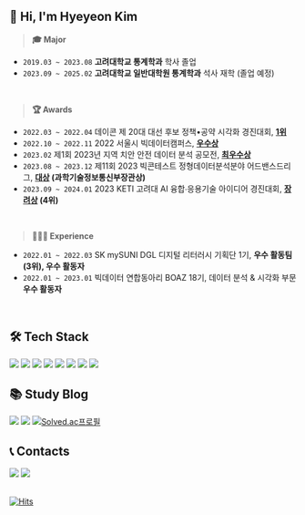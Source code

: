 ## 👋 Hi, I'm Hyeyeon Kim
> **🎓 Major** 
- `2019.03 ~ 2023.08`  **고려대학교 통계학과** 학사 졸업 
- `2023.09 ~ 2025.02`  **고려대학교 일반대학원 통계학과** 석사 재학 (졸업 예정)
</br>

> **🏆 Awards** 
- `2022.03 ~ 2022.04`  데이콘 제 20대 대선 후보 정책•공약 시각화 경진대회, **[1위](https://dacon.io/competitions/official/235891/codeshare/4809)** 
- `2022.10 ~ 2022.11`  2022 서울시 빅데이터캠퍼스, **[우수상](https://bigdata.seoul.go.kr/noti/selectNoti.do?r_id=P260&bbs_seq=612&ac_type=A1&sch_type=&sch_text=차+없는&currentPage=1)** 
- `2023.02`  제1회 2023년 지역 치안 안전 데이터 분석 공모전, **[최우수상](https://github.com/yeoniiii/local_security_competition)**
- `2023.08 ~ 2023.12`  제11회 2023 빅콘테스트 정형데이터분석분야 어드밴스드리그, **[대상](https://github.com/yeoniiii/BigContest_2023) (과학기술정보통신부장관상)** 
- `2023.09 ~ 2024.01`  2023 KETI 고려대 AI 융합∙응용기술 아이디어 경진대회, **[장려상](https://github.com/yeoniiii/Landslides-Detection) (4위)** 
</br>

> **👩🏻‍💻 Experience** 
- `2022.01 ~ 2022.03`  SK mySUNI DGL 디지털 리터러시 기획단 1기, **우수 활동팀(3위), 우수 활동자** 
- `2022.01 ~ 2023.01`  빅데이터 연합동아리 BOAZ 18기, 데이터 분석 & 시각화 부문 **우수 활동자** 
</br>



## 🛠️ Tech Stack 
<img src="https://img.shields.io/badge/Python-3776AB?style=flat&logo=Python&logoColor=white"/> <img src="https://img.shields.io/badge/R-276DC3?style=flat&logo=R&logoColor=white"/> <img src="https://img.shields.io/badge/Tableau-E97627?style=flat&logo=Tableau&logoColor=white"/> <img src="https://img.shields.io/badge/MySQL-4479A1?style=flat&logo=MySQL&logoColor=black"/> <img src="https://img.shields.io/badge/SAS-4285F4?style=flat&logo=googlechrome&logoColor=white"/> <img src="https://img.shields.io/badge/QGIS-589632?style=flat&logo=Qgis&logoColor=black"/> <img src="https://img.shields.io/badge/Streamlit-FF4B4B?style=flat&logo=Streamlit&logoColor=white"/> <img src="https://img.shields.io/badge/LaTeX-008080?style=flat&logo=Latex&logoColor=white"/>

## 📚 Study Blog
<a href="https://wistful-soap-d03.notion.site/STUDY-bec4465d2ab1457e8ece6b14b8243452?pvs=4" target="_blank"><img src="https://img.shields.io/badge/Notion-000000?style=flat&logo=Notion&logoColor=white"/></a>
<a href="https://yeorii.tistory.com" target="_blank"><img src="https://img.shields.io/badge/Tistory-F25546.svg?logo=Tistory&logoColor=white"></a>
[![Solved.ac프로필](http://mazassumnida.wtf/api/mini/generate_badge?boj=yeorii)](https://solved.ac/yeorii)

## 📞 Contacts

<a href="mailto:yeorii@korea.ac.kr"> <img src="https://img.shields.io/badge/Gmail-d14836?style=flat-square&logo=Gmail&logoColor=white&link=mailto:boaz.bigdata@gmail.com"/></a> <a href="https://public.tableau.com/app/profile/.75603875/vizzes"><img src="https://img.shields.io/badge/Tableau Public-E97627?style=flat-square&logo=Tableau&logoColor=white"/></a>
</br>
</br>

[![Hits](https://hits.seeyoufarm.com/api/count/incr/badge.svg?url=https%3A%2F%2Fgithub.com%2Fyeoniiii&count_bg=%23FFBDD3&title_bg=%23AAA7A7&icon=github.svg&icon_color=%23E7E7E7&title=HITS&edge_flat=false)](https://hits.seeyoufarm.com)
